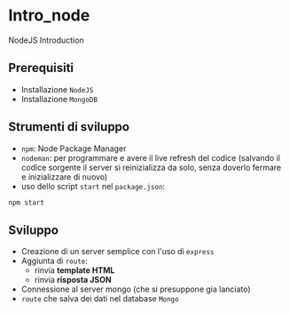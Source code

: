 # Intro_node
NodeJS Introduction

## Prerequisiti
- Installazione `NodeJS`
- Installazione `MongoDB`

## Strumenti di sviluppo
- `npm`: Node Package Manager 
- `nodeman`: per programmare e avere il live refresh del codice (salvando il codice sorgente il server si reinizializza da solo, senza doverlo fermare e inizializzare di nuovo)
- uso dello script `start` nel `package.json`:

```bash
npm start
```

## Sviluppo
- Creazione di un server semplice con l'uso di `express`
- Aggiunta di `route`:
  - rinvia **template HTML**
  - rinvia **risposta JSON**
- Connessione al server mongo (che si presuppone gia lanciato)
- `route` che salva dei dati nel database `Mongo`
